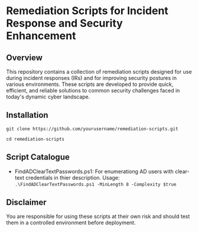 
# Remediation Scripts for Incident Response and Security Enhancement

## Overview

This repository contains a collection of remediation scripts designed for use during incident responses (IRs) and for improving security postures in various environments. These scripts are developed to provide 
quick, efficient, and reliable solutions to common security challenges faced in today's dynamic cyber landscape.

## Installation

`git clone https://github.com/yourusername/remediation-scripts.git`

`cd remediation-scripts`

## Script Catalogue

- FindADClearTextPasswords.ps1: For enumerationg AD users with clear-text credentials in thier description. Usage:
  `.\FindADClearTextPasswords.ps1 -MinLength 8 -Complexity $true`

## Disclaimer

You are responsible for using these scripts at their own risk and should test them in a controlled environment before deployment.
